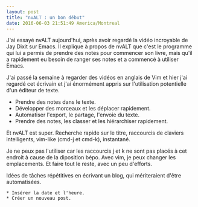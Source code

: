 ```yaml
---
layout: post
title: "nvALT : un bon début"
date: 2016-06-03 21:51:49 America/Montreal
---
```

J'ai essayé nvALT aujourd'hui, après avoir regardé la vidéo incroyable
de Jay Dixit sur Emacs. Il explique à propos de nvALT que c'est
le programme qui lui a permis de prendre des notes pour commencer son
livre, mais qu'il a rapidement eu besoin de ranger ses notes et a
commencé à utiliser Emacs.

J'ai passé la semaine à regarder des vidéos en anglais de Vim et hier
j'ai regardé cet écrivain et j'ai énormément appris sur l'utilisation
potentielle d'un éditeur de texte.

* Prendre des notes dans le texte.
* Développer des morceaux et les déplacer rapidement.
* Automatiser l'export, le partage, l'envoie du texte.
* Prendre des notes, les classer et les hiérarchiser rapidement.

Et nvALT est super. Recherche rapide sur le titre, raccourcis de
claviers intelligents, vim-like (cmd-j et cmd-k), instantané. 

Je ne peux pas l'utiliser car les raccourcis j et k ne sont pas placés à
cet endroit à cause de la diposition bépo. Avec vim, je peux changer les
emplacements. Et faire tout le reste, avec un peu d'efforts. 

Idées de tâches répétitives en écrivant un blog, qui mériteraient d'être
automatisées.

    * Insérer la date et l'heure.
    * Créer un nouveau post.
